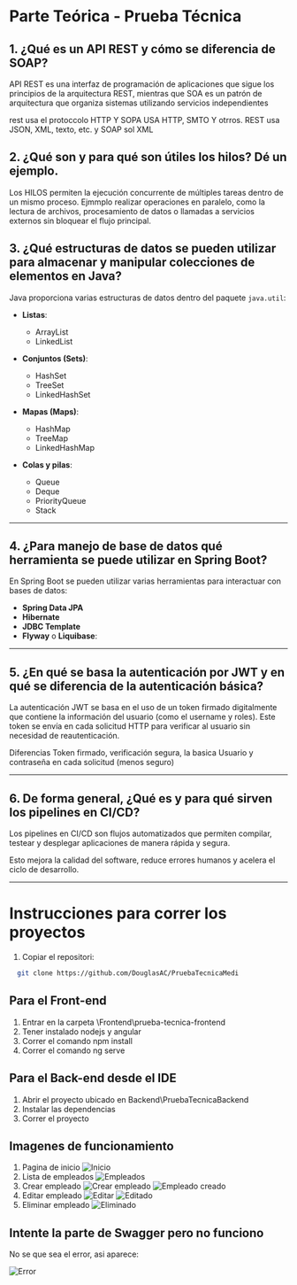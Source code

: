 # Parte Teórica - Prueba Técnica

## 1. ¿Qué es un API REST y cómo se diferencia de SOAP?

API REST es una interfaz de programación de aplicaciones que sigue los principios de la arquitectura REST, mientras que SOA  es un patrón de arquitectura que organiza sistemas utilizando servicios independientes

rest usa el protoccolo HTTP Y SOPA USA HTTP, SMTO Y otrros.
REST usa JSON, XML, texto, etc. y SOAP sol XML



## 2. ¿Qué son y para qué son útiles los hilos? Dé un ejemplo.

Los HILOS permiten la ejecución concurrente de múltiples tareas dentro de un mismo proceso. Ejmmplo realizar operaciones en paralelo, como la lectura de archivos, procesamiento de datos o llamadas a servicios externos sin bloquear el flujo principal.


## 3. ¿Qué estructuras de datos se pueden utilizar para almacenar y manipular colecciones de elementos en Java?

Java proporciona varias estructuras de datos dentro del paquete `java.util`:

- **Listas**:
  - ArrayList
  - LinkedList

- **Conjuntos (Sets)**:
  - HashSet
  - TreeSet
  - LinkedHashSet

- **Mapas (Maps)**:
  - HashMap
  - TreeMap
  - LinkedHashMap

- **Colas y pilas**:
  - Queue
  - Deque
  - PriorityQueue
  - Stack


---

## 4. ¿Para manejo de base de datos qué herramienta se puede utilizar en Spring Boot?

En Spring Boot se pueden utilizar varias herramientas para interactuar con bases de datos:

- **Spring Data JPA**
- **Hibernate**
- **JDBC Template**
- **Flyway** o **Liquibase**:

---

## 5. ¿En qué se basa la autenticación por JWT y en qué se diferencia de la autenticación básica?

La autenticación JWT se basa en el uso de un token firmado digitalmente que contiene la información del usuario (como el username y roles). Este token se envía en cada solicitud HTTP para verificar al usuario sin necesidad de reautenticación.

Diferencias Token firmado, verificación segura, la basica Usuario y contraseña en cada solicitud (menos seguro)

---

## 6. De forma general, ¿Qué es y para qué sirven los pipelines en CI/CD?

Los pipelines en CI/CD son flujos automatizados que permiten compilar, testear y desplegar aplicaciones de manera rápida y segura.

Esto mejora la calidad del software, reduce errores humanos y acelera el ciclo de desarrollo.

---


# Instrucciones para correr los proyectos

1. Copiar el repositori:


```bash
  git clone https://github.com/DouglasAC/PruebaTecnicaMedi
```

## Para el Front-end

1. Entrar en la carpeta \Frontend\prueba-tecnica-frontend
2. Tener instalado nodejs y angular
3. Correr el comando npm install
4. Correr el comando ng serve

## Para el Back-end desde el IDE

1. Abrir el proyecto ubicado en Backend\PruebaTecnicaBackend
2. Instalar las dependencias 
3. Correr el proyecto

## Imagenes de funcionamiento

1. Pagina de inicio
![Inicio](Imgs/01.png)
2. Lista de empleados
![Empleados](Imgs/02.png)
3. Crear empleado
![Crear empleado](Imgs/03.png)
![Empleado creado](Imgs/04.png)
4. Editar empleado
![Editar](Imgs/05.png)
![Editado](Imgs/06.png)
5. Eliminar empleado
![Eliminado](Imgs/07.png)

## Intente la parte de Swagger pero no funciono

No se que sea el error, asi aparece: 

![Error](Imgs/error.png)